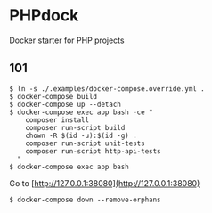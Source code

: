 # PHPdock

Docker starter for PHP projects

## 101

```shell
$ ln -s ./.examples/docker-compose.override.yml .
$ docker-compose build
$ docker-compose up --detach
$ docker-compose exec app bash -ce "
    composer install
    composer run-script build
    chown -R $(id -u):$(id -g) .
    composer run-script unit-tests
    composer run-script http-api-tests
  "
$ docker-compose exec app bash
```

Go to [http://127.0.0.1:38080](http://127.0.0.1:38080)

```shell
$ docker-compose down --remove-orphans
```
